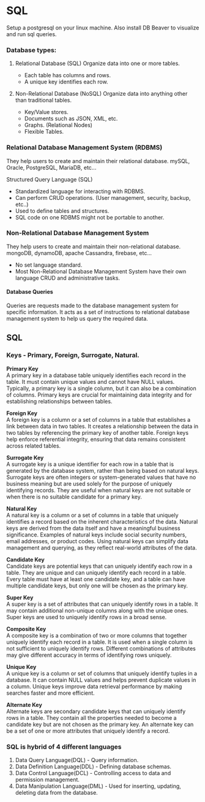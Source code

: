 # SQL

Setup a postgresql on your linux machine. Also install DB Beaver to visualize and run sql queries.

### Database types:

1. Relational Database (SQL)
   Organize data into one or more tables.

   - Each table has columns and rows.
   - A unique key identifies each row.

2. Non-Relational Database (NoSQL)
   Organize data into anything other than traditional tables.
   - Key/Value stores.
   - Documents such as JSON, XML, etc.
   - Graphs. (Relational Nodes)
   - Flexible Tables.

### Relational Database Management System (RDBMS)

They help users to create and maintain their relational database.
mySQL,
Oracle,
PostgreSQL,
MariaDB, etc...

Structured Query Language (SQL)

- Standardized language for interacting with RDBMS.
- Can perform CRUD operations. (User management, security, backup, etc..)
- Used to define tables and structures.
- SQL code on one RDBMS might not be portable to another.

### Non-Relational Database Management System

They help users to create and maintain their non-relational database.
mongoDB,
dynamoDB,
apache Cassandra,
firebase, etc...

- No set language standard.
- Most Non-Relational Database Management System have their own language CRUD and administrative tasks.

#### Database Queries

Queries are requests made to the database management system for specific information. It acts as a
set of instructions to relational database management system to help us query the required data.

## SQL

### Keys - Primary, Foreign, Surrogate, Natural.

**Primary Key**<br />
A primary key in a database table uniquely identifies each record in the table. It must contain unique values and cannot have NULL values. Typically, a primary key is a single column, but it can also be a combination of columns. Primary keys are crucial for maintaining data integrity and for establishing relationships between tables.

**Foreign Key**<br />
A foreign key is a column or a set of columns in a table that establishes a link between data in two tables. It creates a relationship between the data in two tables by referencing the primary key of another table. Foreign keys help enforce referential integrity, ensuring that data remains consistent across related tables.

**Surrogate Key**<br />
A surrogate key is a unique identifier for each row in a table that is generated by the database system, rather than being based on natural keys. Surrogate keys are often integers or system-generated values that have no business meaning but are used solely for the purpose of uniquely identifying records. They are useful when natural keys are not suitable or when there is no suitable candidate for a primary key.

**Natural Key**<br />
A natural key is a column or a set of columns in a table that uniquely identifies a record based on the inherent characteristics of the data. Natural keys are derived from the data itself and have a meaningful business significance. Examples of natural keys include social security numbers, email addresses, or product codes. Using natural keys can simplify data management and querying, as they reflect real-world attributes of the data.

**Candidate Key**<br />
Candidate keys are potential keys that can uniquely identify each row in a table.
They are unique and can uniquely identify each record in a table.
Every table must have at least one candidate key, and a table can have multiple candidate keys, but only one will be chosen as the primary key.

**Super Key**<br />
A super key is a set of attributes that can uniquely identify rows in a table.
It may contain additional non-unique columns along with the unique ones.
Super keys are used to uniquely identify rows in a broad sense.

**Composite Key**<br />
A composite key is a combination of two or more columns that together uniquely identify each record in a table.
It is used when a single column is not sufficient to uniquely identify rows.
Different combinations of attributes may give different accuracy in terms of identifying rows uniquely.

**Unique Key**<br />
A unique key is a column or set of columns that uniquely identify tuples in a database.
It can contain NULL values and helps prevent duplicate values in a column.
Unique keys improve data retrieval performance by making searches faster and more efficient.

**Alternate Key**<br />
Alternate keys are secondary candidate keys that can uniquely identify rows in a table.
They contain all the properties needed to become a candidate key but are not chosen as the primary key.
An alternate key can be a set of one or more attributes that uniquely identify a record.

### SQL is hybrid of 4 different languages

1. Data Query Language(DQL) - Query information.
2. Data Definition Language(DDL) - Defining database schemas.
3. Data Control Language(DCL) - Controlling access to data and permission management.
4. Data Manipulation Language(DML) - Used for inserting, updating, deleting data from the database.

